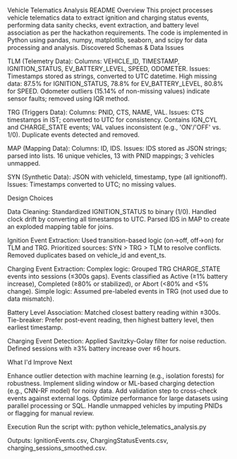 Vehicle Telematics Analysis README
Overview
This project processes vehicle telematics data to extract ignition and charging status events, performing data sanity checks, event extraction, and battery level association as per the hackathon requirements. The code is implemented in Python using pandas, numpy, matplotlib, seaborn, and scipy for data processing and analysis.
Discovered Schemas & Data Issues

TLM (Telemetry Data):
Columns: VEHICLE_ID, TIMESTAMP, IGNITION_STATUS, EV_BATTERY_LEVEL, SPEED, ODOMETER.
Issues:
Timestamps stored as strings, converted to UTC datetime.
High missing data: 87.5% for IGNITION_STATUS, 78.8% for EV_BATTERY_LEVEL, 80.8% for SPEED.
Odometer outliers (15.14% of non-missing values) indicate sensor faults; removed using IQR method.




TRG (Triggers Data):
Columns: PNID, CTS, NAME, VAL.
Issues:
CTS timestamps in IST; converted to UTC for consistency.
Contains IGN_CYL and CHARGE_STATE events; VAL values inconsistent (e.g., 'ON'/'OFF' vs. 1/0).
Duplicate events detected and removed.




MAP (Mapping Data):
Columns: ID, IDS.
Issues:
IDS stored as JSON strings; parsed into lists.
16 unique vehicles, 13 with PNID mappings; 3 vehicles unmapped.




SYN (Synthetic Data):
JSON with vehicleId, timestamp, type (all ignitionoff).
Issues: Timestamps converted to UTC; no missing values.



Design Choices

Data Cleaning:
Standardized IGNITION_STATUS to binary (1/0).
Handled clock drift by converting all timestamps to UTC.
Parsed IDS in MAP to create an exploded mapping table for joins.


Ignition Event Extraction:
Used transition-based logic (on→off, off→on) for TLM and TRG.
Prioritized sources: SYN > TRG > TLM to resolve conflicts.
Removed duplicates based on vehicle_id and event_ts.


Charging Event Extraction:
Complex logic: Grouped TRG CHARGE_STATE events into sessions (≤300s gaps).
Events classified as Active (≥1% battery increase), Completed (≥80% or stabilized), or Abort (<80% and <5% change).
Simple logic: Assumed pre-labeled events in TRG (not used due to data mismatch).


Battery Level Association:
Matched closest battery reading within ±300s.
Tie-breaker: Prefer post-event reading, then highest battery level, then earliest timestamp.


Charging Event Detection:
Applied Savitzky-Golay filter for noise reduction.
Defined sessions with ≥3% battery increase over ≤6 hours.



What I'd Improve Next

Enhance outlier detection with machine learning (e.g., isolation forests) for robustness.
Implement sliding window or ML-based charging detection (e.g., CNN-RF model) for noisy data.
Add validation step to cross-check events against external logs.
Optimize performance for large datasets using parallel processing or SQL.
Handle unmapped vehicles by imputing PNIDs or flagging for manual review.

Execution
Run the script with:
python vehicle_telematics_analysis.py

Outputs: IgnitionEvents.csv, ChargingStatusEvents.csv, charging_sessions_smoothed.csv.

